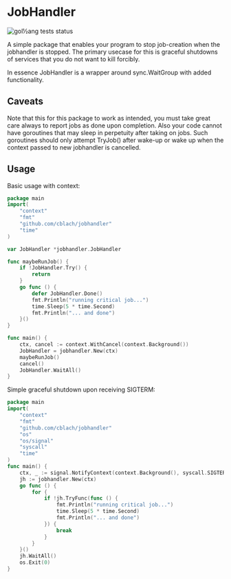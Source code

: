 # JobHandler
![gol½ang tests status](https://github.com/cblach/jobhandler/actions/workflows/go.yml/badge.svg)

A simple package that enables your program to stop job-creation when the jobhandler is stopped.
The primary usecase for this is graceful shutdowns of services that you do not want to kill forcibly.

In essence JobHandler is a wrapper around sync.WaitGroup with added functionality.

## Caveats
Note that this for this package to work as intended, you must take great care always to report jobs as done upon completion. Also your code cannot have goroutines that may sleep in perpetuity after taking on jobs. Such goroutines should only attempt TryJob() after wake-up or wake up when the context passed to new jobhandler is cancelled.

## Usage

Basic usage with context:
```go
package main
import(
    "context"
    "fmt"
    "github.com/cblach/jobhandler"
    "time"
)

var JobHandler *jobhandler.JobHandler

func maybeRunJob() {
    if !JobHandler.Try() {
        return
    }
    go func () {
        defer JobHandler.Done()
        fmt.Println("running critical job...")
        time.Sleep(5 * time.Second)
        fmt.Println("... and done")
    }()
}

func main() {
    ctx, cancel := context.WithCancel(context.Background())
    JobHandler = jobhandler.New(ctx)
    maybeRunJob()
    cancel()
    JobHandler.WaitAll()
}
```

Simple graceful shutdown upon receiving SIGTERM:
```go
package main
import(
    "context"
    "fmt"
    "github.com/cblach/jobhandler"
    "os"
    "os/signal"
    "syscall"
    "time"
)
func main() {
    ctx, _ := signal.NotifyContext(context.Background(), syscall.SIGTERM)
    jh := jobhandler.New(ctx)
    go func () {
        for {
            if !jh.TryFunc(func () {
                fmt.Println("running critical job...")
                time.Sleep(5 * time.Second)
                fmt.Println("... and done")
            }) {
                break
            }
        }
    }()
    jh.WaitAll()
    os.Exit(0)
}
```
